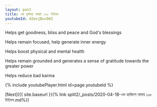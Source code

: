 ```yaml
---
layout: post
title: ওম দুর্লভয় নামায ১০৮ টাইমস
youtubeId: d2evjBurD6I
---
```

 
 
Helps get goodness, bliss and peace and God's blessings
 
Helps remain focused, help generate inner energy 
 
Helps boost physical and mental health 
 
Helps remain grounded and generates a sense of gratitude towards the greater power 
 
Helps reduce bad karma
 
 
 
 


{% include youtubePlayer.html id=page.youtubeId %}
 
[Next]({{ site.baseurl }}{% link  split2/_posts/2020-04-18-ওম হ্যাভিশে নামায ১০৮ টাইমস.md%})
 
